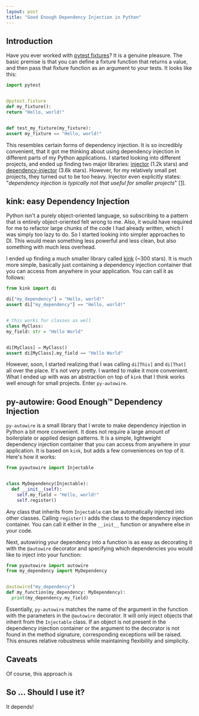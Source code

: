 ```yaml
---
layout: post
title: "Good Enough Dependency Injection in Python"
---
```


## Introduction

Have you ever worked with [pytest fixtures](https://docs.pytest.org/en/6.2.x/fixture.html)? It is a genuine pleasure.
The basic premise is that you can define a fixture function that returns a value, and then pass that fixture function
as an argument to your tests. It looks like this:

  ```python
import pytest


@pytest.fixture
def my_fixture():
  return "Hello, world!"


def test_my_fixture(my_fixture):
  assert my_fixture == "Hello, world!"
  ```

This resembles certain forms of dependency injection. It is so incredibly convenient, that it got me thinking about
using dependency injection in different parts of my Python applications. I started looking into different projects,
and ended up finding two major libraries: [injector](https://github.com/python-injector/injector) (1.2k stars) and
[dependency-injector](https://github.com/ets-labs/python-dependency-injector) (3.6k stars). However, for my relatively
small pet projects, they turned out to be too heavy. Injector even explicitly states: "_dependency injection is
typically not that useful for smaller projects_"
[[1]](https://github.com/python-injector/injector?tab=readme-ov-file#a-full-example).

## kink: easy Dependency Injection

Python isn't a purely object-oriented language, so subscribing to a pattern that is entirely object-oriented
felt wrong to me. Also, it would have required for me to refactor large chunks of the code I had already written,
which I was simply too lazy to do. So I started looking into simpler approaches to DI. This would mean something
less powerful and less clean, but also something with much less overhead.

I ended up finding a much smaller library called [kink](https://github.com/kodemore/kink) (~300 stars).
It is much more simple, basically just containing a dependency injection container that you can access from anywhere
in your application. You can call it as follows:

  ```python
from kink import di

di["my_dependency"] = "Hello, world!"
assert di["my_dependency"] == "Hello, world!"


# this works for classes as well
class MyClass:
  my_field: str = "Hello World"


di[MyClass] = MyClass()
assert di[MyClass].my_field == "Hello World"
  ```

However, soon, I started realizing that I was calling `di[This]` and `di[That]` all over the place.
It's not very pretty. I wanted to make it more convenient. What I ended up with was an abstraction on top of `kink`
that I think works well enough for small projects. Enter `py-autowire`.

## py-autowire: Good Enough™️ Dependency Injection

`py-autowire` is a small library that I wrote to make dependency injection in Python a bit more convenient.
It does not require a large amount of boilerplate or applied design patterns. It is a simple, lightweight
dependency injection container that you can access from anywhere in your application. It is based on `kink`,
but adds a few conveniences on top of it. Here's how it works:

```python
from pyautowire import Injectable


class MyDependency(Injectable):
  def __init__(self):
    self.my_field = "Hello, world!"
    self.register()
```

Any class that inherits from `Injectable` can be automatically injected into other classes.
Calling `register()` adds the class to the dependency injection container. You can call it either in the `__init__`
function or anywhere else in your code.

Next, autowiring your dependency into a function is as easy as decorating it with the `@autowire` decorator
and specifying which dependencies you would like to inject into your function:

```python
from pyautowire import autowire
from my_dependency import MyDependency


@autowire("my_dependency")
def my_function(my_dependency: MyDependency):
  print(my_dependency.my_field)
```

Essentially, `py-autowire` matches the name of the argument in the function with the parameters in the `@autowire`
decorator. It will only inject objects that inherit from the `Injectable` class. If an object is not present in the
dependency injection container or the argument to the decorator is not found in the method signature, corresponding
exceptions will be raised. This ensures relative robustness while maintaining flexibility and simplicity.

## Caveats

Of course, this approach is 

## So ... Should I use it?

It depends!
